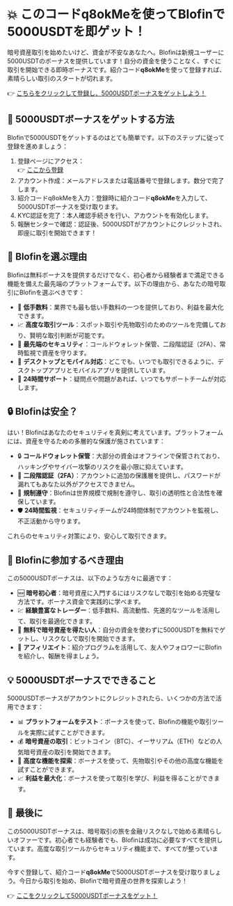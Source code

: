 <h1>💥 このコード<strong>q8okMe</strong>を使って<strong>Blofin</strong>で<strong>5000USDT</strong>を即ゲット！</h1>

  <p>暗号資産取引を始めたいけど、資金が不安なあなたへ。Blofinは新規ユーザーに5000USDTのボーナスを提供しています！自分の資金を使うことなく、すぐに取引を開始できる即時ボーナスです。紹介コード<strong>q8okMe</strong>を使って登録すれば、素晴らしい取引のスタートが切れます。</p>

  <p>👉 <a href="https://blofin.com/register?referral_code=q8okMe" target="_blank">こちらをクリックして登録し、5000USDTボーナスをゲットしよう！</a></p>



  <h2>🎁 5000USDTボーナスをゲットする方法</h2>
  <p>Blofinで5000USDTをゲットするのはとても簡単です。以下のステップに従って登録を進めましょう：</p>
  <ol>
    <li>登録ページにアクセス：<br>
      👉 <a href="https://blofin.com/register?referral_code=q8okMe" target="_blank">ここから登録</a>
    </li>
    <li>アカウント作成：メールアドレスまたは電話番号で登録します。数分で完了します。</li>
    <li>紹介コードq8okMeを入力：登録時に紹介コード<strong>q8okMe</strong>を入力して、5000USDTボーナスを受け取ります。</li>
    <li>KYC認証を完了：本人確認手続きを行い、アカウントを有効化します。</li>
    <li>報酬センターで確認：認証後、5000USDTがアカウントにクレジットされ、即座に取引を開始できます！</li>
  </ol>



  <h2>🚀 Blofinを選ぶ理由</h2>
  <p>Blofinは無料ボーナスを提供するだけでなく、初心者から経験者まで満足できる機能を備えた最先端のプラットフォームです。以下の理由から、あなたの暗号取引にBlofinを選ぶべきです：</p>
  <ul>
    <li>💸 <strong>低手数料</strong>：業界でも最も低い手数料の一つを提供しており、利益を最大化できます。</li>
    <li>📈 <strong>高度な取引ツール</strong>：スポット取引や先物取引のためのツールを完備しており、賢明な取引判断が可能です。</li>
    <li>🔐 <strong>最先端のセキュリティ</strong>：コールドウォレット保管、二段階認証（2FA）、常時監視で資産を守ります。</li>
    <li>📱 <strong>デスクトップとモバイル対応</strong>：どこでも、いつでも取引できるように、デスクトップアプリとモバイルアプリを提供しています。</li>
    <li>💬 <strong>24時間サポート</strong>：疑問点や問題があれば、いつでもサポートチームが対応します。</li>
  </ul>



  <h2>🔒 Blofinは安全？</h2>
  <p>はい！Blofinはあなたのセキュリティを真剣に考えています。プラットフォームには、資産を守るための多層的な保護が施されています：</p>
  <ul>
    <li>🔒 <strong>コールドウォレット保管</strong>：大部分の資金はオフラインで保管されており、ハッキングやサイバー攻撃のリスクを最小限に抑えています。</li>
    <li>📲 <strong>二段階認証（2FA）</strong>：アカウントに追加の保護層を提供し、パスワードが漏れてもあなた以外がアクセスできません。</li>
    <li>🧾 <strong>規制遵守</strong>：Blofinは世界規模で規制を遵守し、取引の透明性と合法性を確保しています。</li>
    <li>🛡️ <strong>24時間監視</strong>：セキュリティチームが24時間体制でアカウントを監視し、不正活動から守ります。</li>
  </ul>
  <p>これらのセキュリティ対策により、安心して取引できます。</p>



  <h2>🎯 Blofinに参加するべき理由</h2>
  <p>この5000USDTボーナスは、以下のような方々に最適です：</p>
  <ul>
    <li>🆕 <strong>暗号初心者</strong>：暗号資産に入門するにはリスクなしで取引を始める完璧な方法です。ボーナス資金で実践的に学べます。</li>
    <li>💹 <strong>経験豊富なトレーダー</strong>：低手数料、高流動性、先進的なツールを活用して、取引を最適化できます。</li>
    <li>💸 <strong>無料で暗号資産を得たい人</strong>：自分の資金を使わずに5000USDTを無料でゲットし、リスクなしで取引を開始できます。</li>
    <li>🤝 <strong>アフィリエイト</strong>：紹介プログラムを活用して、友人やフォロワーにBlofinを紹介し、報酬を得ましょう。</li>
  </ul>



  <h2>💡 5000USDTボーナスでできること</h2>
  <p>5000USDTボーナスがアカウントにクレジットされたら、いくつかの方法で活用できます：</p>
  <ul>
    <li>📊 <strong>プラットフォームをテスト</strong>：ボーナスを使って、Blofinの機能や取引ツールを実際に試すことができます。</li>
    <li>💰 <strong>暗号資産の取引</strong>：ビットコイン（BTC）、イーサリアム（ETH）などの人気暗号資産の取引を開始できます。</li>
    <li>🚀 <strong>高度な機能を探索</strong>：ボーナスを使って、先物取引やその他の高度な機能を試すことができます。</li>
    <li>📈 <strong>利益を最大化</strong>：ボーナスを使って取引を学び、利益を得ることができます。</li>
  </ul>



  <h2>🎉 最後に</h2>
  <p>この5000USDTボーナスは、暗号取引の旅を金融リスクなしで始める素晴らしいオファーです。初心者でも経験者でも、Blofinは成功に必要なすべてを提供しています。高度な取引ツールからセキュリティ機能まで、すべてが整っています。</p>

  <p>今すぐ登録して、紹介コード<strong>q8okMe</strong>で5000USDTボーナスを受け取りましょう。今日から取引を始め、Blofinで暗号資産の世界を探索しよう！</p>

  <p>👉 <a href="https://blofin.com/register?referral_code=q8okMe" target="_blank">ここをクリックして5000USDTボーナスをゲット！</a></p>
</body>
</html>
